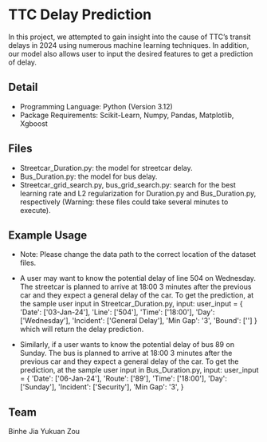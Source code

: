 # TTC Delay Prediction


In this project, we attempted to gain insight into the cause of TTC’s transit delays in 2024 using numerous machine learning techniques. In addition, our model also allows user to input the desired features to get a prediction of delay.

## Detail

- Programming Language: Python (Version 3.12)
- Package Requirements: Scikit-Learn, Numpy, Pandas, Matplotlib, Xgboost


## Files
-	Streetcar_Duration.py: the model for streetcar delay. 
-	Bus_Duration.py: the model for bus delay.
-	Streetcar_grid_search.py, bus_grid_search.py: search for the best learning rate and L2 regularization for Duration.py and Bus_Duration.py, respectively (Warning: these files could take several minutes to execute). 


## Example Usage
-	Note: Please change the data path to the correct location of the dataset files.
-	A user may want to know the potential delay of line 504 on Wednesday. The streetcar is planned to arrive at 18:00 3 minutes after the previous car and they expect a general delay of the car.  To get the prediction, at the sample user input in Streetcar_Duration.py, input:
	user_input = {
    'Date': ['03-Jan-24'],
    'Line': ['504'],
    'Time': ['18:00'],
    'Day': ['Wednesday'],
    'Incident': ['General Delay'],
    'Min Gap': '3',
    'Bound': ['']
}
which will return the delay prediction. 

-	Similarly, if a user wants to know the potential delay of bus 89 on Sunday. The bus is planned to arrive at 18:00 3 minutes after the previous car and they expect a general delay of the car.  To get the prediction, at the sample user input in Bus_Duration.py, input:
	user_input = {
    'Date': ['06-Jan-24'],
    'Route': ['89'],
    'Time': ['18:00'],
    'Day': ['Sunday'],
    'Incident': ['Security'],
    'Min Gap': '3',
}
## Team
Binhe Jia
Yukuan Zou



